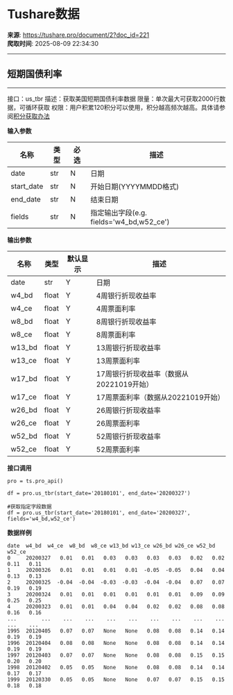 # Tushare数据

**来源**: https://tushare.pro/document/2?doc_id=221  
**爬取时间**: 2025-08-09 22:34:30

---

## 短期国债利率

---

接口：us\_tbr
描述：获取美国短期国债利率数据
限量：单次最大可获取2000行数据，可循环获取
权限：用户积累120积分可以使用，积分越高频次越高。具体请参阅[积分获取办法](https://tushare.pro/document/1?doc_id=13)

**输入参数**

| 名称 | 类型 | 必选 | 描述 |
| --- | --- | --- | --- |
| date | str | N | 日期 |
| start\_date | str | N | 开始日期(YYYYMMDD格式) |
| end\_date | str | N | 结束日期 |
| fields | str | N | 指定输出字段(e.g. fields='w4\_bd,w52\_ce') |

**输出参数**

| 名称 | 类型 | 默认显示 | 描述 |
| --- | --- | --- | --- |
| date | str | Y | 日期 |
| w4\_bd | float | Y | 4周银行折现收益率 |
| w4\_ce | float | Y | 4周票面利率 |
| w8\_bd | float | Y | 8周银行折现收益率 |
| w8\_ce | float | Y | 8周票面利率 |
| w13\_bd | float | Y | 13周银行折现收益率 |
| w13\_ce | float | Y | 13周票面利率 |
| w17\_bd | float | Y | 17周银行折现收益率（数据从20221019开始） |
| w17\_ce | float | Y | 17周票面利率（数据从20221019开始） |
| w26\_bd | float | Y | 26周银行折现收益率 |
| w26\_ce | float | Y | 26周票面利率 |
| w52\_bd | float | Y | 52周银行折现收益率 |
| w52\_ce | float | Y | 52周票面利率 |

**接口调用**

```
pro = ts.pro_api()

df = pro.us_tbr(start_date='20180101', end_date='20200327')

#获取指定字段数据
df = pro.us_tbr(start_date='20180101', end_date='20200327', fields='w4_bd,w52_ce')
```

**数据样例**

```
date  w4_bd  w4_ce  w8_bd  w8_ce w13_bd w13_ce w26_bd w26_ce w52_bd w52_ce
0     20200327   0.01   0.01   0.03   0.03   0.03   0.03   0.02   0.02   0.11   0.11
1     20200326   0.01   0.01   0.01   0.01  -0.05  -0.05   0.04   0.04   0.13   0.13
2     20200325  -0.04  -0.04  -0.03  -0.03  -0.04  -0.04   0.07   0.07   0.19   0.19
3     20200324   0.01   0.01   0.01   0.01   0.01   0.01   0.09   0.09   0.25   0.25
4     20200323   0.01   0.01   0.04   0.04   0.02   0.02   0.08   0.08   0.16   0.16
...        ...    ...    ...    ...    ...    ...    ...    ...    ...    ...    ...
1995  20120405   0.07   0.07   None   None   0.08   0.08   0.14   0.14   0.19   0.19
1996  20120404   0.08   0.08   None   None   0.08   0.08   0.14   0.14   0.19   0.19
1997  20120403   0.07   0.07   None   None   0.08   0.08   0.15   0.15   0.20   0.20
1998  20120402   0.05   0.05   None   None   0.08   0.08   0.14   0.14   0.17   0.17
1999  20120330   0.05   0.05   None   None   0.07   0.07   0.15   0.15   0.18   0.18
```

